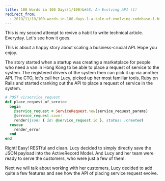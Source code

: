 ```yaml
---
title: 100 Words in 100 Days(1/100)&#58; An Evolving API (1)
redirect_from:
  - 2019/11/10/100-words-in-100-days-1-a-tale-of-evolving-codebase-1.html
---
```


This is my second attempt to revive a habit to write technical article. Everyday. Let's see how it goes. 

This is about a happy story about scaling a business-crucial API. Hope you enjoy.

The story started when a startup was creating a marketplace for people who need a van in Hong Kong to be able to place a request of service to the system. The registered drivers of the system then can pick it up via another API. The CTO, let's call her Lucy, picked up her most familiar tools, Ruby on Rails and started cranking out the API to place a request of service in the system.

```ruby
# POST v1/service_request
def place_request_of_service
  begin
    @service_request = ServiceRequest.new(service_request_params)
    @service_request.save!
    render(json: { id: @service_request.id }, status: :created)
  rescue 
    render_error
  end
end
```

Right! Easy! RESTful and clean. Lucy decided to simply directly save the JSON payload into the ActiveRecord Model. And Lucy and her team were ready to serve the customers, who were just a few of them.

Next we will talk about working with her customers, Lucy decided to add quite a few features and see how the API of placing service request evolve.
